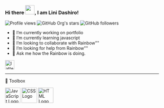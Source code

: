 ### Hi there <img src="https://raw.githubusercontent.com/MartinHeinz/MartinHeinz/master/wave.gif" width="30px">, I am Lini Dashiro!

![Profile views](https://gpvc.arturio.dev/lattelix)
![GitHub Org's stars](https://img.shields.io/github/stars/lattelix)
![GitHub followers](https://img.shields.io/github/followers/lattelix)

- 🔭 I’m currently working on portfolio 
- 🌱 I’m currently learning javascript
- 👯 I’m looking to collaborate with Rainbow""
- 🤔 I’m looking for help from Rainbow""
- 💬 Ask me how the Rainbow is doing.

<a href="https://t.me/lattelix">
  <img   alt="lattelix | Telegram" width="30px" src="https://user-images.githubusercontent.com/38384967/88418464-3eee4500-cdec-11ea-9507-c58e28fc11b9.png" />
</a>

---

🧰 Toolbox

<img src="https://cdn.worldvectorlogo.com/logos/logo-javascript.svg" alt="JavaScript Logo" width="50" height="50"/>  <img src="https://cdn.worldvectorlogo.com/logos/css-3.svg" alt="CSS Logo" width="50" height="50"/>   <img src="https://cdn.worldvectorlogo.com/logos/html-1.svg" alt="HTML Logo" width="50" height="50"/>
